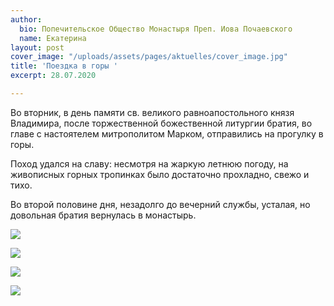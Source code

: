 ```yaml
---
author:
  bio: Попечительское Общество Монастыря Преп. Иова Почаевского
  name: Екатерина
layout: post
cover_image: "/uploads/assets/pages/aktuelles/cover_image.jpg"
title: 'Поездка в горы '
excerpt: 28.07.2020

---
```

Во вторник, в день памяти  св. великого равноапостольного князя Владимира, после торжественной божественной литургии братия, во главе с настоятелем митрополитом Марком, отправились на прогулку в горы.

Поход удался на славу: несмотря на жаркую летнюю погоду, на живописных горных тропинках было достаточно прохладно, свежо и тихо.

Во второй половине дня, незадолго до вечерний службы, усталая, но довольная братия вернулась в монастырь.

![](https://res.cloudinary.com/hiobmon/image/upload/v1596532363/media/2020/P7280172_ss3z7g.jpg)

![](https://res.cloudinary.com/hiobmon/image/upload/v1596532395/media/2020/P7280175_anjhne.jpg)

![](https://res.cloudinary.com/hiobmon/image/upload/v1596532427/media/2020/P7280187_pk5soh.jpg)

![](https://res.cloudinary.com/hiobmon/image/upload/v1596532458/media/2020/85774d68-1062-45df-920a-5d0b4def41a4_zeemuh.jpg)